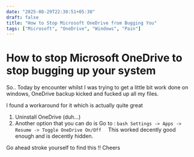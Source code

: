 ```yaml
---
date: "2025-08-29T22:30:51+05:30"
draft: false
title: "How to Stop Microsoft OneDrive from Bugging You"
tags: ["Microsoft", "OneDrive", "Windows", "Pain"]
---
```


# How to stop Microsoft OneDrive to stop bugging up your system

So.. Today by encounter whilst I was trying to get a little bit work done on windows, OneDrive backup kicked and fucked up all my files.

I found a workaround for it which is actually quite great

1. Uninstall OneDrive (duh...)
2. Another option that you can do is
   Go to :
   `bash
Settings -> Apps -> Resume -> Toggle OneDrive On/Off 
`
   This worked decently good enough and is decently hidden.

Go ahead stroke yourself to find this !! Cheers

